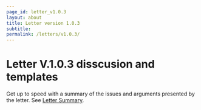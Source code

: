 ```yaml
---
page_id: letter_v1.0.3
layout: about
title: Letter version 1.0.3
subtitle: 
permalink: /letters/v1.0.3/
---
```


# Letter V.1.0.3 disscusion and templates

Get up to speed with a summary of the issues and arguments presented by the letter. See [Letter Summary](/letters/v1.0.3_summary).
